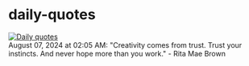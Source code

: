 # daily-quotes
[![Daily quotes](https://github.com/ceepu8/daily-quotes/actions/workflows/daily-quote.yml/badge.svg)](https://github.com/ceepu8/daily-quotes/actions/workflows/daily-quote.yml)<br/>
August 07, 2024 at 02:05 AM: "Creativity comes from trust. Trust your instincts. And never hope more than you work." - Rita Mae Brown
